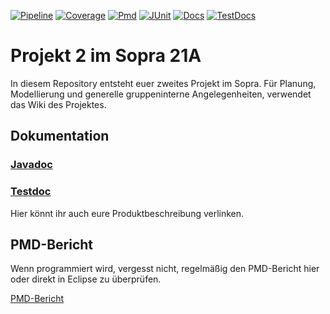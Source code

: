 <p>
    <a href="https://sopra-ci.cs.tu-dortmund.de/group04/project2/Projekt2-shadow.zip"><img alt="Pipeline" src="https://sopra-gitlab.cs.tu-dortmund.de/sopra21A/gruppe04/projekt2/badges/master/pipeline.svg" /></a>
    <a href="https://sopra-ci.cs.tu-dortmund.de/group04/project2/coverage/"><img alt="Coverage" src="https://sopra-ci.cs.tu-dortmund.de/group04/project2/coverage.svg" /></a>
	<a href="https://sopra.cs.tu-dortmund.de/bin/pmd.py?XXY=21A&GROUPNUMBER=4&PROJECT=2"><img alt="Pmd" src="https://sopra-ci.cs.tu-dortmund.de/group04/project2/pmd.svg" /></a>
	<a href="https://sopra-ci.cs.tu-dortmund.de/group04/project2/test/"><img alt="JUnit" src="https://sopra-ci.cs.tu-dortmund.de/group04/project2/junit.svg" /></a>
	<a href="https://sopra-ci.cs.tu-dortmund.de/group04/project2/checkstyle/main.html"><img alt="Docs" src="https://sopra-ci.cs.tu-dortmund.de/group04/project2/doc.svg" /></a>
	<a href="https://sopra-ci.cs.tu-dortmund.de/group04/project2/checkstyle/test.html"><img alt="TestDocs" src="https://sopra-ci.cs.tu-dortmund.de/group04/project2/testdoc.svg" /></a>
</p>

# Projekt 2 im Sopra 21A

In diesem Repository entsteht euer zweites Projekt im Sopra. Für Planung, Modellierung und generelle gruppeninterne Angelegenheiten, verwendet das Wiki des Projektes.

## Dokumentation

### [Javadoc](https://sopra-ci.cs.tu-dortmund.de/group04/project2/javadoc/)

### [Testdoc](https://sopra-ci.cs.tu-dortmund.de/group04/project2/testjavadoc/)

Hier könnt ihr auch eure Produktbeschreibung verlinken.


## PMD-Bericht

Wenn programmiert wird, vergesst nicht, regelmäßig den PMD-Bericht hier oder direkt in Eclipse zu überprüfen.

[PMD-Bericht](https://sopra.cs.tu-dortmund.de/bin/pmd.py?XXY=21A&GROUPNUMBER=4&PROJECT=2)

